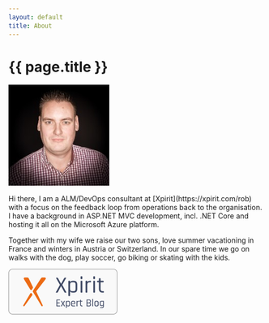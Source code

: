 ```yaml
---
layout: default
title: About
---
```

<style>
.pnl{float:left;margin-right:7px;}    
</style>

<h1>{{ page.title }}</h1>

<div class="panel panel-default well-sm">

<div class="row">
<div class="col-md-2" markdown="1">

![Rob](/images/Rob.jpg)

</div>

<div class="col-md-4" markdown="1">
Hi there, I am a ALM/DevOps consultant at [Xpirit](https://xpirit.com/rob) with a focus on the feedback loop from operations back to the organisation. I have a background in ASP.NET MVC development, incl. .NET Core and hosting it all on the Microsoft Azure platform.

Together with my wife we raise our two sons, love summer vacationing in France and winters in Austria or Switzerland. In our spare time we go on walks with the dog, play soccer, go biking or skating with the kids. 
</div>

<div class="col-md-2" markdown="1">

![Xpirit Expert Blog](/images/xpirit%20export%20blog.png)

</div>
</div>
</div>
</div>